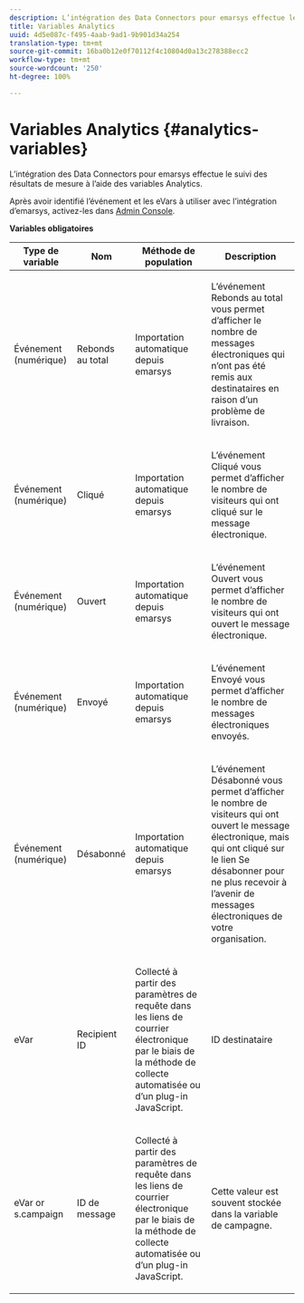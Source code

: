 ```yaml
---
description: L’intégration des Data Connectors pour emarsys effectue le suivi des résultats de mesure à l’aide des variables Analytics.
title: Variables Analytics
uuid: 4d5e087c-f495-4aab-9ad1-9b901d34a254
translation-type: tm+mt
source-git-commit: 16ba0b12e0f70112f4c10804d0a13c278388ecc2
workflow-type: tm+mt
source-wordcount: '250'
ht-degree: 100%

---
```



# Variables Analytics {#analytics-variables}

L’intégration des Data Connectors pour emarsys effectue le suivi des résultats de mesure à l’aide des variables Analytics.

Après avoir identifié l’événement et les eVars à utiliser avec l’intégration d’emarsys, activez-les dans [Admin Console](https://docs.adobe.com/content/help/fr-FR/analytics/admin/admin-tools/c-admin-tools.html).

**Variables obligatoires**

<table id="table_5B8F3A1EB55D4BB48F669FB84C857256"> 
 <thead> 
  <tr> 
   <th colname="col1" class="entry"> Type de variable </th> 
   <th colname="col2" class="entry"> Nom </th> 
   <th colname="col3" class="entry"> Méthode de population </th> 
   <th colname="col4" class="entry"> Description </th> 
  </tr>
 </thead>
 <tbody> 
  <tr> 
   <td colname="col1"> Événement (numérique) </td> 
   <td colname="col2"> Rebonds au total </td> 
   <td colname="col3"> <p>Importation automatique depuis emarsys </p> </td> 
   <td colname="col4"> <p>L’événement Rebonds au total vous permet d’afficher le nombre de messages électroniques qui n’ont pas été remis aux destinataires en raison d’un problème de livraison. </p> </td> 
  </tr> 
  <tr> 
   <td colname="col1"> Événement (numérique) </td> 
   <td colname="col2"> Cliqué </td> 
   <td colname="col3"> <p>Importation automatique depuis emarsys </p> </td> 
   <td colname="col4"> <p>L’événement Cliqué vous permet d’afficher le nombre de visiteurs qui ont cliqué sur le message électronique. </p> </td> 
  </tr> 
  <tr> 
   <td colname="col1"> Événement (numérique) </td> 
   <td colname="col2"> Ouvert </td> 
   <td colname="col3"> <p>Importation automatique depuis emarsys </p> </td> 
   <td colname="col4"> <p>L’événement Ouvert vous permet d’afficher le nombre de visiteurs qui ont ouvert le message électronique. </p> </td> 
  </tr> 
  <tr> 
   <td colname="col1"> Événement (numérique) </td> 
   <td colname="col2"> Envoyé </td> 
   <td colname="col3"> <p>Importation automatique depuis emarsys </p> </td> 
   <td colname="col4"> <p>L’événement Envoyé vous permet d’afficher le nombre de messages électroniques envoyés. </p> </td> 
  </tr> 
  <tr> 
   <td colname="col1"> Événement (numérique) </td> 
   <td colname="col2"> Désabonné </td> 
   <td colname="col3"> <p>Importation automatique depuis emarsys </p> </td> 
   <td colname="col4"> <p>L’événement Désabonné vous permet d’afficher le nombre de visiteurs qui ont ouvert le message électronique, mais qui ont cliqué sur le lien Se désabonner pour ne plus recevoir à l’avenir de messages électroniques de votre organisation. </p> </td> 
  </tr> 
  <tr> 
   <td colname="col1"> eVar </td> 
   <td colname="col2"> Recipient ID </td> 
   <td colname="col3"> <p>Collecté à partir des paramètres de requête dans les liens de courrier électronique par le biais de la méthode de collecte automatisée ou d’un plug-in JavaScript. </p> </td> 
   <td colname="col4"> ID destinataire </td> 
  </tr> 
  <tr> 
   <td colname="col1"> eVar or s.campaign </td> 
   <td colname="col2"> ID de message </td> 
   <td colname="col3"> <p>Collecté à partir des paramètres de requête dans les liens de courrier électronique par le biais de la méthode de collecte automatisée ou d’un plug-in JavaScript. </p> </td> 
   <td colname="col4"> Cette valeur est souvent stockée dans la variable de campagne. </td> 
  </tr> 
 </tbody> 
</table>

